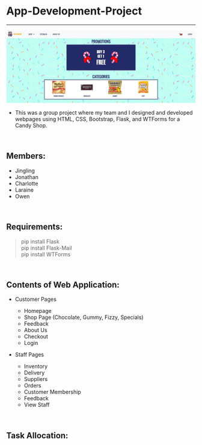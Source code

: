 # App-Development-Project
---
![](Images/Homepage.JPG)
- This was a group project where my team and I designed and developed webpages using HTML, CSS, Bootstrap, Flask, and WTForms for a Candy Shop.



&nbsp;
## Members:
- Jingling
- Jonathan
- Charlotte
- Laraine
- Owen

&nbsp;
## Requirements:
> pip install Flask <br>
> pip install Flask-Mail <br>
> pip install WTForms <br>

&nbsp;
## Contents of Web Application:
- Customer Pages
  - Homepage
  - Shop Page (Chocolate, Gummy, Fizzy, Specials)
  - Feedback
  - About Us
  - Checkout
  - Login

- Staff Pages
  - Inventory
  - Delivery
  - Suppliers
  - Orders
  - Customer Membership
  - Feedback
  - View Staff

&nbsp;
## Task Allocation:


&nbsp;
